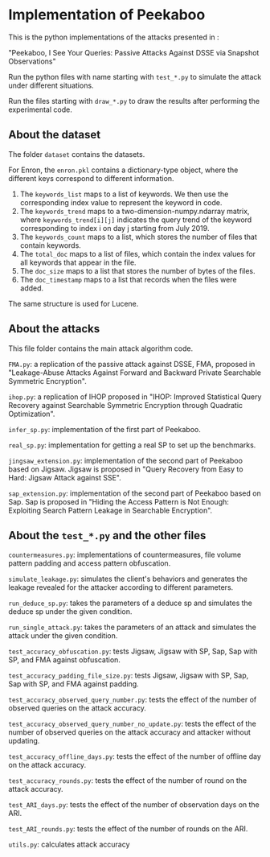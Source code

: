 # Implementation of Peekaboo

This is the python implementations of the attacks presented in :

"Peekaboo, I See Your Queries: Passive Attacks Against DSSE via Snapshot Observations"

Run the python files with name starting with ``test_*.py`` to simulate the attack under different situations.

Run the files starting with ``draw_*.py`` to draw the results after performing the experimental code.

## About the dataset
The folder ``dataset`` contains the datasets. 

For Enron, the ``enron.pkl`` contains a dictionary-type object, where the different keys correspond to different information. 
1. The ``keywords_list`` maps to a list of keywords. We then use the corresponding index value to represent the keyword in code. 
2. The ``keywords_trend`` maps to a two-dimension-numpy.ndarray matrix, where ``keywords_trend[i][j]`` indicates the query trend of the keyword corresponding to index i on day j starting from July 2019. 
3. The ``keywords_count`` maps to a list, which stores the number of files that contain keywords. 
4. The ``total_doc`` maps to a list of files, which contain the index values for all keywords that appear in the file. 
5. The ``doc_size`` maps to a list that stores the number of bytes of the files. 
6. The ``doc_timestamp`` maps to a list that records when the files were added.

The same structure is used for Lucene.

## About the attacks
This file folder contains the main attack algorithm code.

``FMA.py``: a replication of the passive attack against DSSE, FMA,  proposed in "Leakage-Abuse Attacks Against Forward and Backward Private Searchable Symmetric Encryption".

``ihop.py``: a replication of IHOP proposed in "IHOP: Improved Statistical Query Recovery against Searchable Symmetric Encryption through Quadratic Optimization".

``infer_sp.py``: implementation of the first part of Peekaboo.

``real_sp.py``: implementation for getting a real SP to set up the benchmarks.

``jingsaw_extension.py``: implementation of the second part of Peekaboo based on Jigsaw. Jigsaw is proposed in "Query Recovery from Easy to Hard: Jigsaw Attack against SSE".

``sap_extension.py``: implementation of the second part of Peekaboo based on Sap. Sap is proposed in "Hiding the Access Pattern is Not Enough: Exploiting Search Pattern Leakage in Searchable Encryption".

## About the ``test_*.py`` and the other files 
``countermeasures.py``: implementations of countermeasures, file volume pattern padding and access pattern obfuscation.

``simulate_leakage.py``: simulates the client's behaviors and generates the leakage revealed for the attacker according to different parameters.

``run_deduce_sp.py``: takes the parameters of a deduce sp and simulates the deduce sp under the given condition.

``run_single_attack.py``: takes the parameters of an attack and simulates the attack under the given condition.

``test_accuracy_obfuscation.py``: tests Jigsaw, Jigsaw with SP, Sap, Sap with SP, and FMA against obfuscation.

``test_accuracy_padding_file_size.py``: tests Jigsaw, Jigsaw with SP, Sap, Sap with SP, and FMA against padding.

``test_accuracy_observed_query_number.py``: tests the effect of the number of observed queries on the attack accuracy.

``test_accuracy_observed_query_number_no_update.py``: tests the effect of the number of observed queries on the attack accuracy and attacker without updating.

``test_accuracy_offline_days.py``: tests the effect of the number of offline day on the attack accuracy.

``test_accuracy_rounds.py``: tests the effect of the number of round on the attack accuracy.

``test_ARI_days.py``: tests the effect of the number of observation days on the ARI.

``test_ARI_rounds.py``: tests the effect of the number of rounds on the ARI.

``utils.py``: calculates attack accuracy